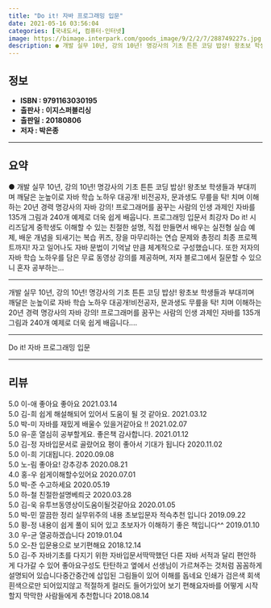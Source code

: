 ```yaml
---
title: "Do it! 자바 프로그래밍 입문"
date: 2021-05-16 03:56:04
categories: [국내도서, 컴퓨터-인터넷]
image: https://bimage.interpark.com/goods_image/9/2/2/7/288749227s.jpg
description: ● 개발 실무 10년, 강의 10년! 명강사의 기초 튼튼 코딩 밥상! 왕초보 학생들과 부대끼며 깨달은 눈높이로 자바 학습 노하우 대공개! 비전공자, 문과생도 무릎을 탁! 치며 이해하는 20년 경력 명강사의 자바 강의! 프로그래머를 꿈꾸는 사람의 인생 과제인 자바를 135개 그림과 24
---
```


## **정보**

- **ISBN : 9791163030195**
- **출판사 : 이지스퍼블리싱**
- **출판일 : 20180806**
- **저자 : 박은종**

------



## **요약**

●  개발 실무 10년, 강의 10년! 명강사의 기초 튼튼 코딩 밥상! 왕초보 학생들과 부대끼며 깨달은 눈높이로 자바 학습 노하우 대공개! 비전공자, 문과생도 무릎을 탁! 치며 이해하는 20년 경력 명강사의 자바 강의! 프로그래머를 꿈꾸는 사람의 인생 과제인 자바를 135개 그림과 240개 예제로 더욱 쉽게 배웁니다. 프로그래밍 입문서 최강자 Do it! 시리즈답게 중학생도 이해할 수 있는 친절한 설명, 직접 만들면서 배우는 실전형 실습 예제, 배운 개념을 되새기는 복습 퀴즈, 장을 마무리하는 연습 문제와 총정리 최종 프로젝트까지! 자고 일어나도 자바 문법이 기억날 만큼 체계적으로 구성했습니다. 또한 저자의 자바 학습 노하우를 담은 무료 동영상 강의를 제공하며, 저자 블로그에서 질문할 수 있으니 혼자 공부하는...

------

개발 실무 10년, 강의 10년! 명강사의 기초 튼튼 코딩 밥상!
왕초보 학생들과 부대끼며 깨달은 눈높이로 자바 학습 노하우 대공개!비전공자, 문과생도 무릎을 탁! 치며 이해하는 20년 경력 명강사의 자바 강의! 프로그래머를 꿈꾸는 사람의 인생 과제인 자바를 135개 그림과 240개 예제로 더욱 쉽게 배웁니다.... 

------


Do it! 자바 프로그래밍 입문 

------


## **리뷰** 

5.0 이-애 좋아요 좋아요 2021.03.14 <br/>5.0 김-희 쉽게 해설해되어 있어서 도움이 될 것 같아요. 2021.03.12 <br/>5.0 박-미 자바를 재밌게 배울수 있을거같아요 !! 2021.02.07 <br/>5.0 유-훈 열심히 공부할게요. 좋은책 감사합니다. 2021.01.12 <br/>5.0 김-정 자바입문서로 골랐어요 평이 좋아서 기대가 됩니다 2020.11.02 <br/>5.0 이-희 기대됩니다. 2020.09.08 <br/>5.0 노-림 좋아요! 강추강추 2020.08.21 <br/>4.0 홍-우 쉽게이해할수있어요 2020.07.01 <br/>5.0 박-준 수고하세요 2020.05.19 <br/>5.0 하-철 친절한설명베릐긋 2020.03.28 <br/>5.0 김-욱 유투브동영상이도움이될것같아요 2020.01.05 <br/>5.0 박-민 깔끔한 정리 실무위주의 내용  초보입문자 적슥추천 입니다 2019.09.22 <br/>5.0 황-정 내용이 쉽게 풀이 되어 있고 초보자가 이해하기 좋은 책입니다^^ 2019.01.10 <br/>3.0 우-균 열공하겠습니다 2019.01.04 <br/>5.0 오-찬 입문용으로 보기편해요 2018.12.14 <br/>5.0 김-주 자바기초를 다지기 위한 자바입문서딱딱했던 다른 자바 서적과 달리 편안하게 다가갈 수 있어 좋아요구성도 탄탄하고 옆에서 선생님이 가르쳐주는 것처럼 꼼꼼하게 설명되어 있습니다중간중간에 삽입된 그림들이 있어 이해를 돕네요 인쇄가 검은색 회색 흰색으로만 되어있지않고 적절하게 컬러도 들어가있어 보기 편해요자바를 어떻게 시작할지 막막한 사람들에게 추천합니다 2018.08.14 <br/>